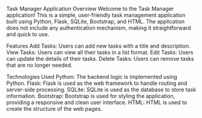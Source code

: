 Task Manager Application
Overview
Welcome to the Task Manager application! This is a simple, user-friendly task management application built using Python, Flask, SQLite, Bootstrap, and HTML. The application does not include any authentication mechanism, making it straightforward and quick to use.

Features
Add Tasks: Users can add new tasks with a title and description.
View Tasks: Users can view all their tasks in a list format.
Edit Tasks: Users can update the details of their tasks.
Delete Tasks: Users can remove tasks that are no longer needed.

Technologies Used
Python: The backend logic is implemented using Python.
Flask: Flask is used as the web framework to handle routing and server-side processing.
SQLite: SQLite is used as the database to store task information.
Bootstrap: Bootstrap is used for styling the application, providing a responsive and clean user interface.
HTML: HTML is used to create the structure of the web pages.
